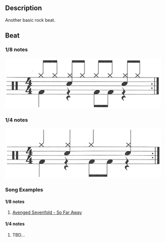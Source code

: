 ## Description

Another basic rock beat.

## Beat

### 1/8 notes

![3-8th-notes](3-8th.png)

### 1/4 notes

![3-4th-notes](3-4th.png)

### Song Examples

#### 1/8 notes

1. [Avenged Sevenfold - So Far Away](https://www.youtube.com/watch?v=DKuySrTxIBs)

#### 1/4 notes

1. TBD...
